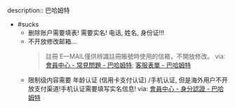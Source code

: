 description:: 巴哈姆特

- #sucks
  - 删除账户需要填表! 需要实名! 电话, 姓名, 身份证!!!
  - 不开放修改邮箱...
    > 註冊 E—MAIL僅供辨識註冊賬號時使用的信箱，不開放修改。
    via: [會員中心 - 常見問題 - 巴哈姆特](https://user.gamer.com.tw/help/detail.php?sn=373); [客服表單 - 巴哈姆特](https://user.gamer.com.tw/help/tellus.php?c1=2&c2=3&c3=3)
  - 限制级内容需要 年龄认证 (信用卡支付认证) /手机认证, 但是海外用户不开放支付渠道!手机认证需要填写实名信息!
    via: [會員中心 - 身分認證 - 巴哈姆特](https://user.gamer.com.tw/verify.php)